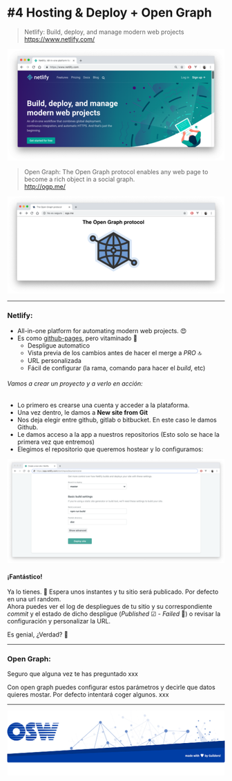 # #4 Hosting & Deploy + Open Graph
> Netlify: Build, deploy, and manage modern web projects  
https://www.netlify.com/

![netlify](./assets/img/netlify.png)


> Open Graph: The Open Graph protocol enables any web page to become a rich object in a social graph.  
http://ogp.me/

![open-graph](./assets/img/og.png)

---

### Netlify:
- All-in-one platform for automating modern web projects. 😍
- Es como [github-pages](https://pages.github.com/), pero vitaminado 💊
  - Despligue automatico 
  - Vista previa de los cambios antes de hacer el merge a _PRO_ 🔝
  - URL personalizada 
  - Fácil de configurar (la rama, comando para hacer el _build_, etc)
  
###### Vamos a crear un proyecto y a verlo en acción:
- Lo primero es crearse una cuenta y acceder a la plataforma.
- Una vez dentro, le damos a **New site from Git** 
- Nos deja elegir entre github, gitlab o bitbucket. En este caso le damos Github.
- Le damos acceso a la app a nuestros repositorios (Esto solo se hace la primera vez que entremos)
- Elegimos el repositorio que queremos hostear y lo configuramos:

![netlify-config](./assets/img/netli-config.png)

#### ¡Fantástico!
Ya lo tienes. 👏 Espera unos instantes y tu sitio será publicado. Por defecto en una url random.    
Ahora puedes ver el log de despliegues de tu sitio y su correspondiente _commit_ y el estado de dicho despligue (_Published_ ☑ - _Failed_ 🤬) o revisar la configuración y personalizar la URL.   

Es genial, ¿Verdad? 🥰

---

### Open Graph:
Seguro que alguna vez te has preguntado xxx

Con open graph puedes configurar estos parámetros y decirle que datos quieres mostar. 
Por defecto intentará coger algunos. xxx


---
![footer](./assets/img/footer.png)
